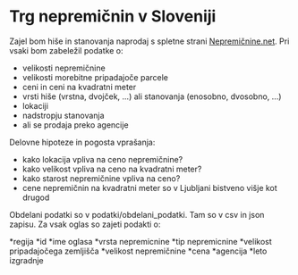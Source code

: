 Trg nepremičnin v Sloveniji
==============================
Zajel bom hiše in stanovanja naprodaj s spletne strani [Nepremičnine.net](https://www.nepremicnine.net/). Pri vsaki bom zabeležil podatke o:

* velikosti nepremičnine
* velikosti morebitne pripadajoče parcele
* ceni in ceni na kvadratni meter
* vrsti hiše (vrstna, dvojček, ...) ali stanovanja (enosobno, dvosobno, ...)
* lokaciji
* nadstropju stanovanja
* ali se prodaja preko agencije

Delovne hipoteze in pogosta vprašanja:

* kako lokacija vpliva na ceno nepremičnine?
* kako velikost vpliva na ceno na kvadratni meter?
* kako starost nepremičnine vpliva na ceno?
* cene nepremičnin na kvadratni meter so v Ljubljani bistveno višje kot drugod

Obdelani podatki so v podatki/obdelani_podatki. Tam so v csv in json zapisu.
Za vsak oglas so zajeti podakti o:

*regija
*id
*ime oglasa
*vrsta nepremicnine
*tip nepremicnine
*velikost pripadajočega zemljišča
*velikost nepremičnine
*cena
*agencija
*leto izgradnje